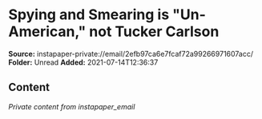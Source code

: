 # Spying and Smearing is "Un-American," not Tucker Carlson

**Source:** instapaper-private://email/2efb97ca6e7fcaf72a99266971607acc/
**Folder:** Unread
**Added:** 2021-07-14T12:36:37




## Content
*Private content from instapaper_email*
